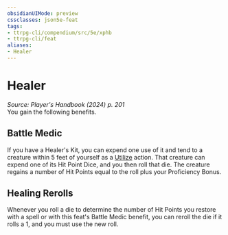 ```yaml
---
obsidianUIMode: preview
cssclasses: json5e-feat
tags:
- ttrpg-cli/compendium/src/5e/xphb
- ttrpg-cli/feat
aliases:
- Healer
---
```

# Healer
*Source: Player's Handbook (2024) p. 201*  
You gain the following benefits.

## Battle Medic

If you have a Healer's Kit, you can expend one use of it and tend to a creature within 5 feet of yourself as a [Utilize](Інструменти%20ДМ/CLI/rules/actions.md#Utilize) action. That creature can expend one of its Hit Point Dice, and you then roll that die. The creature regains a number of Hit Points equal to the roll plus your Proficiency Bonus.

## Healing Rerolls

Whenever you roll a die to determine the number of Hit Points you restore with a spell or with this feat's Battle Medic benefit, you can reroll the die if it rolls a 1, and you must use the new roll.